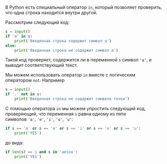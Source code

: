 В Python есть специальный оператор `in`, который позволяет проверить, что одна строка находится внутри другой.

Рассмотрим следующий код:

```python
s = input()
if 'a' in s:
    print('Введенная строка содержит символ а')
else:
    print('Введенная строка не содержит символ а')
```

Такой код проверяет, содержится ли в переменной `s` символ `'a'`, и выводит соответствующий текст.

Мы можем использовать оператор `in` вместе с логическим оператором `not`. Например

```python
s = input()
if '.' not in s:
    print('Введенная строка не содержит символа точки')
```

С помощью оператора `in` мы можем упростить следующий код, проверяющий, что переменная `s` равна одному из пяти символов `'a'`, `'e'`, `'i'`, `'o'`, `'u'`:

```python
if s == 'a' or s == 'e' or s == 'i' or s == 'o' or s == 'u':
    print('YES')
```

до вида:

```python
if len(s) == 1 and s in 'aeiou':
    print('YES')
```